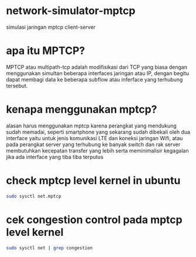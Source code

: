 # network-simulator-mptcp
simulasi jaringan mptcp client-server

# apa itu MPTCP?
MPTCP atau multipath-tcp adalah modifisikasi dari TCP yang biasa dengan menggunakan simultan beberapa interfaces jaringan atau IP, dengan begitu dapat membagi data ke beberapa subflow atau inferface yang terhubung tersebut. 

# kenapa menggunakan mptcp?
alasan harus menggunakan mptcp karena perangkat yang mendukung sudah memadai, seperti smartphone yang sekarang sudah dibekali oleh dua interface yaitu untuk jenis komunikasi LTE dan koneksi jaringan Wifi, atau pada perangkat server yang terhubung ke banyak switch dan rak server membutuhkan kecepatan transfer yang lebih serta meminimalisir kegagalan jika ada interface yang tiba tiba terputus

# check mptcp level kernel in ubuntu 
```bash
sudo sysctl net.mptcp
```

# cek congestion control pada mptcp level kernel
```bash
sudo sysctl net | grep congestion
```
